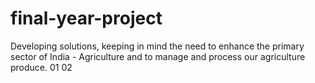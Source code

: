 # final-year-project
Developing solutions, keeping in mind the need to enhance the primary sector of India - Agriculture and to manage and process our agriculture produce.
01
02